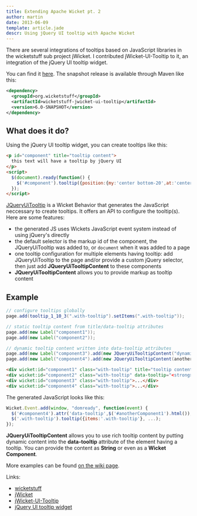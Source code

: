 ```yaml
---
title: Extending Apache Wicket pt. 2
author: martin
date: 2013-06-09
template: article.jade
descr: Using jQuery UI tooltip with Apache Wicket
---
```

There are several integrations of tooltips based on JavaScript libraries in the wicketstuff sub project jWicket. I contributed jWicket-UI-Tooltip to it, an integration of the jQuery UI tooltip widget.

You can find it [here](https://github.com/wicketstuff/core/wiki/jWicket-UI-Tooltip). The snapshot release is available through Maven like this:
```xml
<dependency>
  <groupId>org.wicketstuff</groupId>
  <artifactId>wicketstuff-jwicket-ui-tooltip</artifactId>
  <version>6.0-SNAPSHOT</version>
</dependency>
```

## What does it do?
Using the jQuery UI tooltip widget, you can create tooltips like this:
```html
<p id="component" title="tooltip content">
  this text will have a tooltip by jQuery UI
</p>
<script>
  $(document).ready(function() {
    $('#component').tooltip({position:{my:'center bottom-20',at:'center top'}});
  });
</script>
```
[JQueryUiTooltip](https://github.com/wicketstuff/core/blob/master/jdk-1.6-parent/jwicket-parent/jwicket-ui/jwicket-ui-tooltip/src/main/java/org/wicketstuff/jwicket/ui/tooltip/JQueryUiTooltip.java) is a Wicket Behavior that generates the JavaScript neccessary to create tooltips. It offers an API to configure the tooltip(s). Here are some features:
* the generated JS uses Wickets JavaScript event system instead of using jQuery's directly
* the default selector is the markup id of the component, the JQueryUiTooltip was added to, or `document` when it was added to a page
* one tooltip configuration for multiple elements having tooltip: add JQueryUiTooltip to the page and/or provide a custom jQuery selector, then just add **JQueryUiTooltipContent** to these components
* **JQueryUiTooltipContent** allows you to provide markup as tooltip content

## Example
```java
// configure tooltips globally
page.add(tooltip_1_10_3(".with-tooltip").setItems(".with-tooltip"));

// static tooltip content from title/data-tooltip attributes
page.add(new Label("component1"));
page.add(new Label("component2"));

// dynamic tooltip content written into data-tooltip attributes
page.add(new Label("component3").add(new JQueryUiTooltipContent("dynamic tooltip content")));
page.add(new Label("component4").add(new JQueryUiTooltipContent(anotherComponent)));
```
```html
<div wicket:id="component1" class="with-tooltip" title="tooltip content">...</div>
<div wicket:id="component2" class="with-tooltip" data-tooltip="<strong>tooltip content</strong>">...</div>
<div wicket:id="component3" class="with-tooltip">...</div>
<div wicket:id="component4" class="with-tooltip">...</div>
```
The generated JavaScript looks like this:
```javascript
Wicket.Event.add(window, "domready", function(event) {
  $('#component4').attr('data-tooltip',$('#anotherComponent1').html());
  $('.with-tooltip').tooltip({items:'.with-tooltip'}, ...);
});
```
**JQueryUiTooltipContent** allows you to use rich tooltip content by putting dynamic content into the **data-tooltip** attribute of the element having a tooltip. You can provide the content as **String** or even as a **Wicket Component**.

More examples can be found [on the wiki page](https://github.com/wicketstuff/core/wiki/jWicket-UI-Tooltip#usage).

Links:
* [wicketstuff](http://wicketstuff.org)
* [jWicket](https://github.com/wicketstuff/core/tree/master/jdk-1.6-parent/jwicket-parent/jwicket-tooltip)
* [jWicket-UI-Tooltip](https://github.com/wicketstuff/core/wiki/jWicket-UI-Tooltip)
* [jQuery UI tooltip widget](http://api.jqueryui.com/tooltip/)
